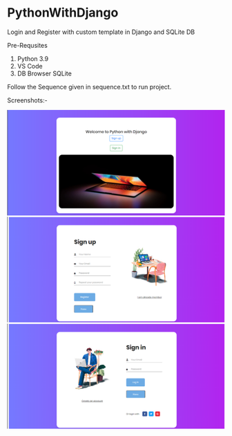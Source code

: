 # PythonWithDjango

Login and Register with custom template in Django and SQLite DB

Pre-Requsites

1) Python 3.9
2) VS Code
3) DB Browser SQLite

Follow the Sequence given in sequence.txt to run project.

Screenshots:-

![Alt text](index.png?raw=true "index page")
![Alt text](register.png?raw=true "register page")
![Alt text](login.png?raw=true "login page")
